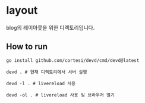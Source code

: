 # layout
blog의 레이아웃을 위한 디렉토리입니다.

## How to run
```shell
go install github.com/cortesi/devd/cmd/devd@latest

devd . # 현재 디렉토리에서 서버 실행

devd -l . # livereload 사용

devd -ol . # livereload 사용 및 브라우저 열기
```